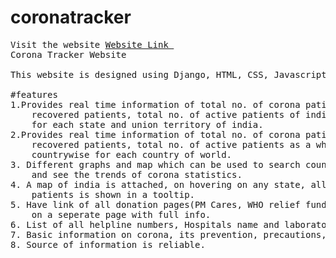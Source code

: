# coronatracker
<pre>
Visit the website <a href="https://trackcoronavirus.pythonanywhere.com/">Website Link </a>
Corona Tracker Website

This website is designed using Django, HTML, CSS, Javascript and Python

#features
1.Provides real time information of total no. of corona patients , total no. of
    recovered patients, total no. of active patients of india, and also statewise
    for each state and union territory of india.
2.Provides real time information of total no. of corona patients , total no. of
    recovered patients, total no. of active patients as a whole of world, and also
    countrywise for each country of world.
3. Different graphs and map which can be used to search country to see cases there
    and see the trends of corona statistics.   
4. A map of india is attached, on hovering on any state, all the information of
    patients is shown in a tooltip.
5. Have link of all donation pages(PM Cares, WHO relief fund,Akshay Patra, Help age India)
    on a seperate page with full info.
6. List of all helpline numbers, Hospitals name and laboratories name in each state.
7. Basic information on corona, its prevention, precautions, etc
8. Source of information is reliable.
</pre>
